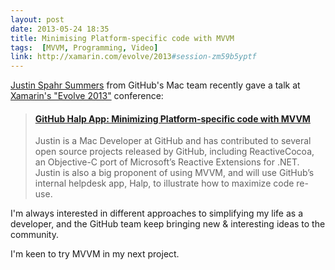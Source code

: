 ```yaml
---
layout: post
date: 2013-05-24 18:35
title: Minimising Platform-specific code with MVVM
tags:  [MVVM, Programming, Video]
link: http://xamarin.com/evolve/2013#session-zm59b5yptf
---
```


[Justin Spahr Summers](https://twitter.com/jspahrsummers) from GitHub's Mac team recently gave a talk at [Xamarin's "Evolve 2013"][1] conference:

> #### [GitHub Halp App: Minimizing Platform-specific code with MVVM][2]
> Justin is a Mac Developer at GitHub and has contributed to several open source projects released by GitHub, including ReactiveCocoa, an Objective-C port of Microsoft’s Reactive Extensions for .NET. Justin is also a big proponent of using MVVM, and will use GitHub’s internal helpdesk app, Halp, to illustrate how to maximize code re-use.

I'm always interested in different approaches to simplifying my life as a developer, and the GitHub team keep bringing new &amp; interesting ideas to the community.

I'm keen to try MVVM in my next project.

 [1]: http://xamarin.com/evolve/2013
 [2]: http://xamarin.com/evolve/2013#session-zm59b5yptf
